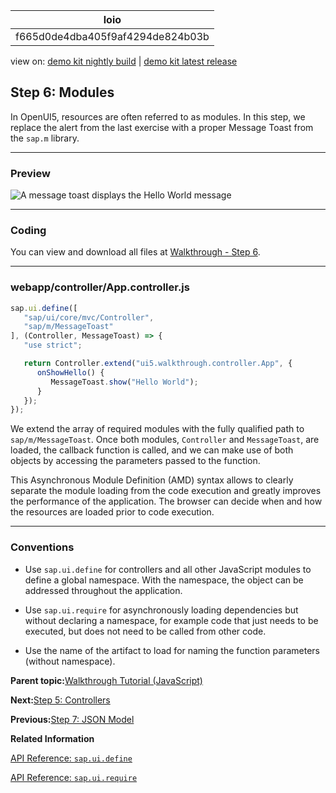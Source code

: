 <!-- loiof665d0de4dba405f9af4294de824b03b -->

| loio |
| -----|
| f665d0de4dba405f9af4294de824b03b |

<div id="loio">

view on: [demo kit nightly build](https://sdk.openui5.org/nightly/#/topic/f665d0de4dba405f9af4294de824b03b) | [demo kit latest release](https://sdk.openui5.org/topic/f665d0de4dba405f9af4294de824b03b)</div>

## Step 6: Modules

In OpenUI5, resources are often referred to as modules. In this step, we replace the alert from the last exercise with a proper Message Toast from the `sap.m` library.

***

### Preview

![A message toast displays the Hello World message](images/loio2f629a95211f49afa367b60d233fb390_LowRes.png)

***

<a name="loiof665d0de4dba405f9af4294de824b03b__section_nlr_cvc_syb"/>

### Coding

You can view and download all files at [Walkthrough - Step 6](https://sdk.openui5.org/entity/sap.m.tutorial.walkthrough/sample/sap.m.tutorial.walkthrough.06).

***

<a name="loiof665d0de4dba405f9af4294de824b03b__section_olr_cvc_syb"/>

### webapp/controller/App.controller.js

```js
sap.ui.define([
   "sap/ui/core/mvc/Controller",
   "sap/m/MessageToast"
], (Controller, MessageToast) => {
   "use strict";

   return Controller.extend("ui5.walkthrough.controller.App", {
      onShowHello() {
         MessageToast.show("Hello World");
      }
   });
});
```

We extend the array of required modules with the fully qualified path to `sap/m/MessageToast`. Once both modules, `Controller` and `MessageToast`, are loaded, the callback function is called, and we can make use of both objects by accessing the parameters passed to the function.

This Asynchronous Module Definition \(AMD\) syntax allows to clearly separate the module loading from the code execution and greatly improves the performance of the application. The browser can decide when and how the resources are loaded prior to code execution.

***

### Conventions

-   Use `sap.ui.define` for controllers and all other JavaScript modules to define a global namespace. With the namespace, the object can be addressed throughout the application.

-   Use `sap.ui.require` for asynchronously loading dependencies but without declaring a namespace, for example code that just needs to be executed, but does not need to be called from other code.

-   Use the name of the artifact to load for naming the function parameters \(without namespace\).


**Parent topic:**[Walkthrough Tutorial \(JavaScript\)](Walkthrough_Tutorial_JavaScript_3da5f4b.md "In this tutorial we will introduce you to all major development paradigms of OpenUI5.")

**Next:**[Step 5: Controllers](Step_5_Controllers_50579dd.md "In this step, we replace the text with a button and show the &quot;Hello World” message when the button is pressed. The handling of the button's press event is implemented in the controller of the view.")

**Previous:**[Step 7: JSON Model](Step_7_JSON_Model_70ef981.md "Now that we have set up the view and controller, it’s about time to think about the M in MVC.")

**Related Information**  


[API Reference: `sap.ui.define`](https://sdk.openui5.org/api/sap.ui/methods/sap.ui.define)

[API Reference: `sap.ui.require`](https://sdk.openui5.org/api/sap.ui/methods/sap.ui.require)

